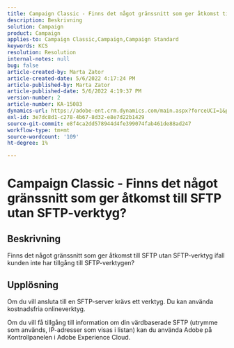 ```yaml
---
title: Campaign Classic - Finns det något gränssnitt som ger åtkomst till SFTP utan SFTP-verktyg?
description: Beskrivning
solution: Campaign
product: Campaign
applies-to: Campaign Classic,Campaign,Campaign Standard
keywords: KCS
resolution: Resolution
internal-notes: null
bug: false
article-created-by: Marta Zator
article-created-date: 5/6/2022 4:17:24 PM
article-published-by: Marta Zator
article-published-date: 5/6/2022 4:19:37 PM
version-number: 2
article-number: KA-15083
dynamics-url: https://adobe-ent.crm.dynamics.com/main.aspx?forceUCI=1&pagetype=entityrecord&etn=knowledgearticle&id=bfbfdafd-57cd-ec11-a7b5-6045bd00dbbc
exl-id: 3e7dc8d1-c278-4b67-8d32-e8e7d22b1429
source-git-commit: e8f4ca2dd578944d4fe399074fab461de88ad247
workflow-type: tm+mt
source-wordcount: '109'
ht-degree: 1%

---
```


# Campaign Classic - Finns det något gränssnitt som ger åtkomst till SFTP utan SFTP-verktyg?

## Beskrivning


Finns det något gränssnitt som ger åtkomst till SFTP utan SFTP-verktyg ifall kunden inte har tillgång till SFTP-verktygen?


## Upplösning


Om du vill ansluta till en SFTP-server krävs ett verktyg. Du kan använda kostnadsfria onlineverktyg.

Om du vill få tillgång till information om din värdbaserade SFTP (utrymme som används, IP-adresser som visas i listan) kan du använda Adobe på Kontrollpanelen i Adobe Experience Cloud.
